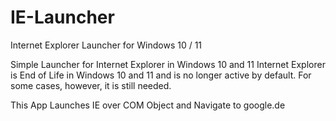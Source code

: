 # IE-Launcher
Internet Explorer Launcher for Windows 10 / 11

Simple Launcher for Internet Explorer in Windows 10 and 11 
Internet Explorer is End of Life in Windows 10 and 11 and is no longer active by default. For some cases, however, it is still needed.

This App Launches IE over COM Object and Navigate to google.de 

